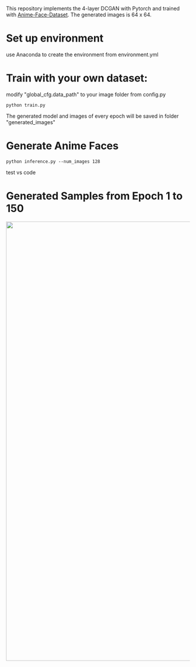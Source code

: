 This repository implements the 4-layer DCGAN with Pytorch and trained with [Anime-Face-Dataset](https://github.com/bchao1/Anime-Face-Dataset).
The generated images is 64 x 64.

# Set up environment
use Anaconda to create the environment from environment.yml

# Train with your own dataset:
modify "global_cfg.data_path" to your image folder from config.py
```
python train.py
```
The generated model and images of every epoch will be saved in folder "generated_images"
# Generate Anime Faces
```
python inference.py --num_images 128
```
test vs code
# Generated Samples from Epoch 1 to 150
<img src="demo.gif?raw=true" width="1200px">
